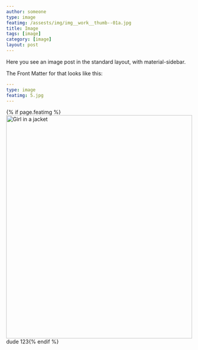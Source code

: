 ```yaml
---
author: someone
type: image
featimg: /assests/img/img__work__thumb--01a.jpg
title: Image
tags: [image]
category: [image]
layout: post
---
```

Here you see an image post in the standard layout, with material-sidebar.

The Front Matter for that looks like this:

```yml
---
type: image
featimg: 5.jpg
---
```
{% if page.featimg %}<img src="{{ page.featimg }}" alt="Girl in a jacket" width="500" height="600">dude 123{% endif %}